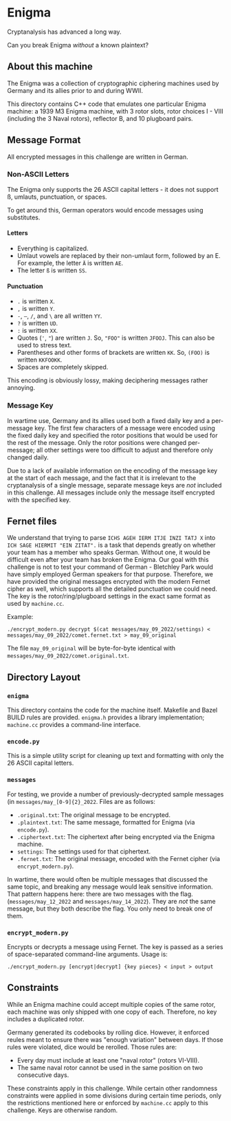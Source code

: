 # Enigma
Cryptanalysis has advanced a long way.

Can you break Enigma *without* a known plaintext?

## About this machine

The Enigma was a collection of cryptographic ciphering machines used by Germany
and its allies prior to and during WWII.

This directory contains C++ code that emulates one particular Enigma machine: a
1939 M3 Enigma machine, with 3 rotor slots, rotor choices I - VIII (including
the 3 Naval rotors), reflector B, and 10 plugboard pairs.

## Message Format

All encrypted messages in this challenge are written in German.

### Non-ASCII Letters
The Enigma only supports the 26 ASCII capital letters - it does not support
ß, umlauts, punctuation, or spaces.

To get around this, German operators would encode messages using substitutes.


#### Letters
 - Everything is capitalized.
 - Umlaut vowels are replaced by their non-umlaut form, followed by an E.
   For example, the letter `Ä` is written `AE`.
 - The letter `ß` is written `SS`.

#### Punctuation
 - `.` is written `X`.
 - `,` is written `Y`.
 - `-`, `—`, `/`, and `\` are all written `YY`.
 - `?` is written `UD`.
 - `:` is written `XX`.
 - Quotes (`'`, `"`) are written `J`. So, `"FOO"` is written `JFOOJ`. This can
   also be used to stress text.
 - Parentheses and other forms of brackets are written `KK`. So, `(FOO)` is
   written `KKFOOKK`.
 - Spaces are completely skipped.

This encoding is obviously lossy, making deciphering messages rather annoying.

### Message Key

In wartime use, Germany and its allies used both a fixed daily key and a
per-message key. The first few characters of a message were encoded using the
fixed daily key and specified the rotor positions that would be used for the
rest of the message. Only the rotor positions were changed per-message; all
other settings were too difficult to adjust and therefore only changed daily.

Due to a lack of available information on the encoding of the message key at the
start of each message, and the fact that it is irrelevant to the cryptanalysis
of a single message, separate message keys are *not* included in this challenge.
All messages include only the message itself encrypted with the specified key.

## Fernet files
We understand that trying to parse `ICHS AGEH IERM ITJE INZI TATJ X` into
`ICH SAGE HIERMIT "EIN ZITAT".` is a task that depends greatly on whether your
team has a member who speaks German. Without one, it would be difficult even after your
team has broken the Enigma. Our goal with this challenge is not to test your
command of German - Bletchley Park would have simply employed German speakers
for that purpose. Therefore, we have provided the original messages encrypted
with the modern Fernet cipher as well, which supports all the detailed
punctuation we could need. The key is the rotor/ring/plugboard settings in the
exact same format as used by `machine.cc`.

Example:

```
./encrypt_modern.py decrypt $(cat messages/may_09_2022/settings) < messages/may_09_2022/comet.fernet.txt > may_09_original
```

The file `may_09_original` will be byte-for-byte identical with
`messages/may_09_2022/comet.original.txt`.

## Directory Layout

### `enigma`

This directory contains the code for the machine itself. Makefile and Bazel
BUILD rules are provided. `enigma.h` provides a library implementation;
`machine.cc` provides a command-line interface.

### `encode.py`

This is a simple utility script for cleaning up text and formatting with only
the 26 ASCII capital letters.

### `messages`

For testing, we provide a number of previously-decrypted sample messages (in
`messages/may_[0-9]{2}_2022`. Files are as follows:

 - `.original.txt`: The original message to be encrypted.
 - `.plaintext.txt`: The same message, formatted for Enigma (via `encode.py`).
 - `.ciphertext.txt`: The ciphertext after being encrypted via the Enigma
   machine.
 - `settings`: The settings used for that ciphertext.
 - `.fernet.txt`: The original message, encoded with the Fernet cipher (via
   `encrypt_modern.py`).

In wartime, there would often be multiple messages that discussed the same
topic, and breaking any message would leak sensitive information. That pattern
happens here: there are two messages with the flag. (`messages/may_12_2022` and
`messages/may_14_2022`). They are *not* the same message, but they both describe
the flag. You only need to break one of them.

### `encrypt_modern.py`

Encrypts or decrypts a message using Fernet. The key is passed as a series of
space-separated command-line arguments. Usage is:

```
./encrypt_modern.py [encrypt|decrypt] {key pieces} < input > output
```

## Constraints
While an Enigma machine could accept multiple copies of the same rotor, each
machine was only shipped with one copy of each. Therefore, no key includes a
duplicated rotor.

Germany generated its codebooks by rolling dice. However, it enforced reules
meant to ensure there was "enough variation" between days. If those rules
were violated, dice would be rerolled. Those rules are:
 - Every day must include at least one "naval rotor" (rotors VI-VIII).
 - The same naval rotor cannot be used in the same position on two consecutive
   days.

These constraints apply in this challenge. While certain other randomness
constraints were applied in some divisions during certain time periods, only the
restrictions mentioned here or enforced by `machine.cc` apply to this challenge.
Keys are otherwise random.


